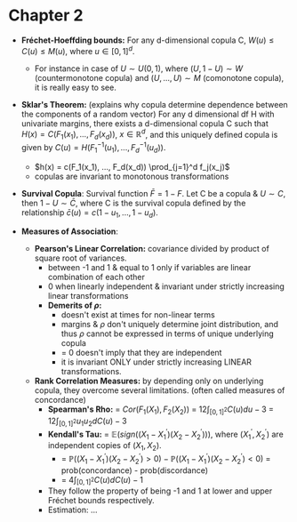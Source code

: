 # Chapter 2

- **Fréchet-Hoeffding bounds:** For any d-dimensional copula C, $W(u) \leq C(u) \leq M(u)$, where $u \in [0, 1]^d$.
    - For instance in case of $U \sim U(0, 1)$, where $(U, 1 - U) \sim W$ (countermonotone copula) and $(U, ..., U) \sim M$ (comonotone copula), it is really easy to see.
    
- **Sklar's Theorem:** (explains why copula determine dependence between the components of a random vector) For any d dimensional df H with univariate margins, there exists a d-dimensional copula C such that $H(x) = C(F_1(x_1), ..., F_d(x_d))$, $x \in \mathbb{R}^d$, and this uniquely defined copula is given by $C(u) = H(F^{-1}_1(u_1), ... ,F^{-1}_d(u_d))$.
    - $h(x) = c(F_1(x_1), ..., F_d(x_d)) \prod_{j=1}^d f_j(x_j)$
    - copulas are invariant to monotonous transformations

- **Survival Copula**: Survival function $\bar F = 1 - F$. Let C be a copula & $U \sim C$, then $1-U \sim \bar C$, where C is the survival copula defined by the relationship $\bar c(u) = c(1-u_1, ..., 1-u_d)$.

- **Measures of Association**: 
    - **Pearson's Linear Correlation:** covariance divided by product of square root of variances.
        - between -1 and 1 & equal to 1 only if variables are linear combination of each other
        - 0 when linearly independent & invariant under strictly increasing linear transformations
        - **Demerits of $\rho$:** 
            - doesn't exist at times for non-linear terms
            - margins & $\rho$ don't uniquely determine joint distribution, and thus $\rho$ cannot be expressed in terms of unique underlying copula
            - = 0 doesn't imply that they are independent
            - it is invariant ONLY under strictly increasing LINEAR transformations.
    - **Rank Correlation Measures:** by depending only on underlying copula, they overcome several limitations. (often called measures of concordance)
        - **Spearman's Rho:** = $Cor(F_1(X_1), F_2(X_2))$ = $12\int_{[0,1]^2} C(u)du - 3$ = $12\int_{[0,1]^2} u_1u_2dC(u) - 3$
        - **Kendall's Tau:** = $\mathbb{E}(sign((X_1-X_1^{'})(X_2-X_2^{'})))$, where $(X_1^{'}, X_2^{'})$ are independent copies of $(X_1, X_2)$.
            - = $\mathbb{P}((X_1-X_1^{'})(X_2-X_2^{'})>0) - \mathbb{P}((X_1-X_1^{'})(X_2-X_2^{'})<0)$ = prob(concordance) - prob(discordance)
            - = $4\int_{[0,1]^2} C(u)dC(u) - 1$
        - They follow the property of being -1 and 1 at lower and upper Fréchet bounds respectively.
        - Estimation: ...